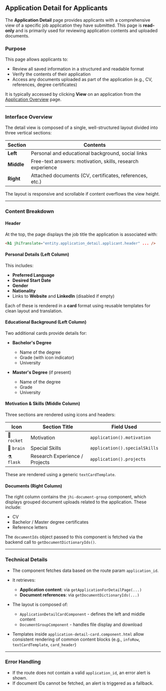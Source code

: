 ## Application Detail for Applicants

The **Application Detail** page provides applicants with a comprehensive view of a specific job application they have submitted. This page is **read-only** and is primarily used for reviewing application contents and uploaded documents.

### Purpose

This page allows applicants to:

- Review all saved information in a structured and readable format
- Verify the contents of their application
- Access any documents uploaded as part of the application (e.g., CV, references, degree certificates)

It is typically accessed by clicking **View** on an application from the [Application Overview](./application-overview-page.md) page.

---

### Interface Overview

The detail view is composed of a single, well-structured layout divided into three vertical sections:

| Section    | Contents                                                   |
| ---------- | ---------------------------------------------------------- |
| **Left**   | Personal and educational background, social links          |
| **Middle** | Free-text answers: motivation, skills, research experience |
| **Right**  | Attached documents (CV, certificates, references, etc.)    |

The layout is responsive and scrollable if content overflows the view height.

---

### Content Breakdown

#### Header

At the top, the page displays the job title the application is associated with:

```html
<h1 jhiTranslate="entity.application_detail.applicant.header" ... />
```

#### Personal Details (Left Column)

This includes:

- **Preferred Language**
- **Desired Start Date**
- **Gender**
- **Nationality**
- Links to **Website** and **LinkedIn** (disabled if empty)

Each of these is rendered in a **card** format using reusable templates for clean layout and translation.

#### Educational Background (Left Column)

Two additional cards provide details for:

- **Bachelor's Degree**

  - Name of the degree
  - Grade (with icon indicator)
  - University

- **Master's Degree** (if present)

  - Name of the degree
  - Grade
  - University

#### Motivation & Skills (Middle Column)

Three sections are rendered using icons and headers:

| Icon        | Section Title                  | Field Used                    |
| ----------- | ------------------------------ | ----------------------------- |
| 🚀 `rocket` | Motivation                     | `application().motivation`    |
| 🧠 `brain`  | Special Skills                 | `application().specialSkills` |
| ⚗️ `flask`  | Research Experience / Projects | `application().projects`      |

These are rendered using a generic `textCardTemplate`.

#### Documents (Right Column)

The right column contains the `jhi-document-group` component, which displays grouped document uploads related to the application. These include:

- CV
- Bachelor / Master degree certificates
- Reference letters

The `documentIds` object passed to this component is fetched via the backend call to `getDocumentDictionaryIds()`.

---

### Technical Details

- The component fetches data based on the route param `application_id`.
- It retrieves:

  - **Application content**: via `getApplicationForDetailPage(...)`
  - **Document references**: via `getDocumentDictionaryIds(...)`

- The layout is composed of:

  - `ApplicationDetailCardComponent` - defines the left and middle content
  - `DocumentGroupComponent` - handles file display and download

- Templates inside `application-detail-card.component.html` allow consistent rendering of common content blocks (e.g., `infoRow`, `textCardTemplate`, `card_header`)

---

### Error Handling

- If the route does not contain a valid `application_id`, an error alert is shown.
- If document IDs cannot be fetched, an alert is triggered as a fallback.
